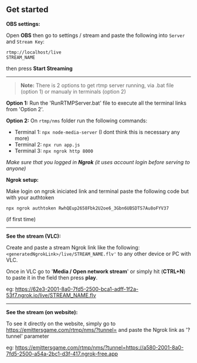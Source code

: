 
## Get started

**OBS settings:**

Open **OBS** then go to settings / stream and paste the following into `Server` and `Stream Key`:

```
rtmp://localhost/live
STREAM_NAME
```

then press **Start Streaming**

---

>**Note:**
>There is 2 options to get rtmp server running, via .bat file (option 1) or manualy in terminals (option 2)

**Option 1:**
Run the 'RunRTMPServer.bat' file to execute all the terminal links from 'Option 2'.  

**Option 2:**
On `rtmp/nms` folder run the following commands:

+ Terminal 1: `npx node-media-server` (I dont think this is necessary any more)
+ Terminal 2: `npx run app.js`
+ Terminal 3: `npx ngrok http 8000`

*Make sure that you logged in **Ngrok** (it uses account login before serving to anyone)*

**Ngrok setup:**

  Make login on ngrok iniciated link and terminal paste the following code but with your authtoken
  ```
  npx ngrok authtoken RwhQEup2658Fbk2U2oe6_3Gbn6UBSDTS7Au8oFYV37
  ```
  (if first time)

---

**See the stream (VLC):**

  Create and paste a stream Ngrok link like the following:
  `<generatedNgrokLink>/live/STREAM_NAME.flv'` to any other device or PC with VLC.

  Once in VLC go to '**Media / Open network stream**' or simply hit (**CTRL+N**) to paste it in the field then press **play**.

  eg: 
    https://62e3-2001-8a0-7fd5-2500-bca1-adff-1f2a-53f7.ngrok.io/live/STREAM_NAME.flv

---

**See the stream (on website):**

  To see it directly on the website, simply go to https://emittersgame.com/rtmp/nms/?tunnel=
  and paste the Ngrok link as '?tunnel' parameter

  eg:
    https://emittersgame.com/rtmp/nms/?tunnel=https://a580-2001-8a0-7fd5-2500-a54a-2bc1-d3f-417.ngrok-free.app
